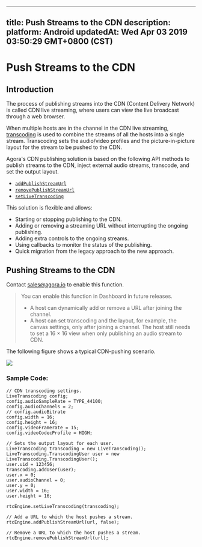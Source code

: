 
---
title: Push Streams to the CDN
description: 
platform: Android
updatedAt: Wed Apr 03 2019 03:50:29 GMT+0800 (CST)
---
# Push Streams to the CDN
## Introduction

The process of publishing streams into the CDN (Content Delivery Network) is called CDN live streaming, where users can view the live broadcast through a web browser.

When multiple hosts are in the channel in the CDN live streaming, [transcoding](https://docs.agora.io/en/Agora%20Platform/terms?platform=All%20Platforms#transcoding) is used to combine the streams of all the hosts into a single stream. Transcoding sets the audio/video profiles and the picture-in-picture layout for the stream to be pushed to the CDN.

Agora's CDN publishing solution is based on the following API methods to publish streams to the CDN, inject external audio streams, transcode, and set the output layout.

-   [`addPublishStreamUrl`](https://docs.agora.io/en/Audio%20Broadcast/API%20Reference/java/classio_1_1agora_1_1rtc_1_1_rtc_engine.html#a4445b4ca9509cc4e2966b6d308a8f08f)
-   [`removePublishStreamUrl`](https://docs.agora.io/en/Audio%20Broadcast/API%20Reference/java/classio_1_1agora_1_1rtc_1_1_rtc_engine.html#a87b3f2f17bce8f4cc42b3ee6312d30d4)
-   [`setLiveTranscoding`](https://docs.agora.io/en/Audio%20Broadcast/API%20Reference/java/classio_1_1agora_1_1rtc_1_1_rtc_engine.html#a3cb9804ae71819038022d7575834b88c)

This solution is flexible and allows:

-   Starting or stopping publishing to the CDN.
-   Adding or removing a streaming URL without interrupting the ongoing publishing.
-   Adding extra controls to the ongoing streams.
-   Using callbacks to monitor the status of the publishing.
-   Quick migration from the legacy approach to the new approach.


## Pushing Streams to the CDN

Contact [sales@agora.io](mailto:sales@agora.io) to enable this function.

> You can enable this function in Dashboard in future releases.
> -  A host can dynamically add or remove a URL after joining the channel.
> -  A host can set transcoding and the layout, for example, the canvas settings, only after joining a channel. The host still needs to set a 16 &times; 16 view when only publishing an audio stream to CDN.

The following figure shows a typical CDN-pushing scenario.

![](https://web-cdn.agora.io/docs-files/1550737160039)


### Sample Code:

```
// CDN transcoding settings.
LiveTranscoding config;
config.audioSampleRate = TYPE_44100;
config.audioChannels = 2;
// config.audioBitrate
config.width = 16;
config.height = 16;
config.videoFramerate = 15;
config.videoCodecProfile = HIGH;

// Sets the output layout for each user.
LiveTranscoding transcoding = new LiveTranscoding();
LiveTranscoding.TranscodingUser user = new LiveTranscoding.TranscodingUser();
user.uid = 123456;
transcoding.addUser(user);
user.x = 0;
user.audioChannel = 0;
user.y = 0;
user.width = 16;
user.height = 16;

rtcEngine.setLiveTranscoding(transcoding);
```

```
// Add a URL to which the host pushes a stream.
rtcEngine.addPublishStreamUrl(url, false);
```

```
// Remove a URL to which the host pushes a stream.
rtcEngine.removePublishStreamUrl(url);
```

